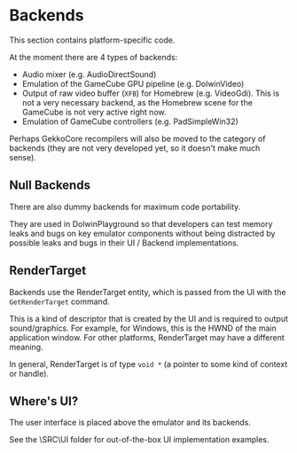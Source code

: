 # Backends

This section contains platform-specific code.

At the moment there are 4 types of backends:
- Audio mixer (e.g. AudioDirectSound)
- Emulation of the GameCube GPU pipeline (e.g. DolwinVideo)
- Output of raw video buffer (`XFB`) for Homebrew (e.g. VideoGdi). This is not a very necessary backend, as the Homebrew scene for the GameCube is not very active right now.
- Emulation of GameCube controllers (e.g. PadSimpleWin32)

Perhaps GekkoCore recompilers will also be moved to the category of backends (they are not very developed yet, so it doesn't make much sense).

## Null Backends

There are also dummy backends for maximum code portability.

They are used in DolwinPlayground so that developers can test memory leaks and bugs on key emulator components without being distracted by possible leaks and bugs in their UI / Backend implementations.

## RenderTarget

Backends use the RenderTarget entity, which is passed from the UI with the `GetRenderTarget` command.

This is a kind of descriptor that is created by the UI and is required to output sound/graphics. For example, for Windows, this is the HWND of the main application window. For other platforms, RenderTarget may have a different meaning.

In general, RenderTarget is of type `void *` (a pointer to some kind of context or handle).

## Where's UI?

The user interface is placed above the emulator and its backends.

See the \\SRC\\UI folder for out-of-the-box UI implementation examples.
